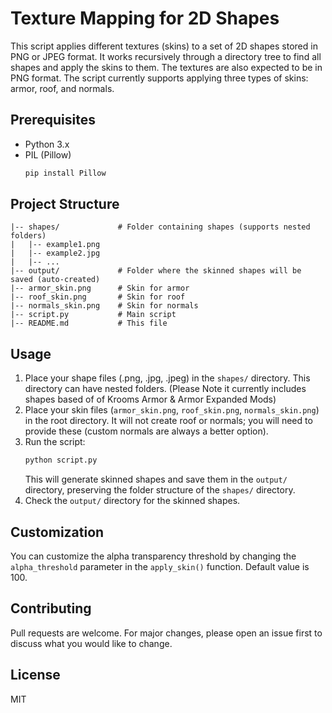 # Texture Mapping for 2D Shapes

This script applies different textures (skins) to a set of 2D shapes stored in PNG or JPEG format. It works recursively through a directory tree to find all shapes and apply the skins to them. The textures are also expected to be in PNG format. The script currently supports applying three types of skins: armor, roof, and normals.

## Prerequisites

- Python 3.x
- PIL (Pillow)
  ```bash
  pip install Pillow
  ```

## Project Structure
```
|-- shapes/             # Folder containing shapes (supports nested folders)
|   |-- example1.png
|   |-- example2.jpg
|   |-- ...
|-- output/             # Folder where the skinned shapes will be saved (auto-created)
|-- armor_skin.png      # Skin for armor
|-- roof_skin.png       # Skin for roof
|-- normals_skin.png    # Skin for normals
|-- script.py           # Main script
|-- README.md           # This file
```

## Usage

1. Place your shape files (.png, .jpg, .jpeg) in the `shapes/` directory. This directory can have nested folders. (Please Note it currently includes shapes based of of Krooms Armor & Armor Expanded Mods)
2. Place your skin files (`armor_skin.png`, `roof_skin.png`, `normals_skin.png`) in the root directory. It will not create roof or normals; you will need to provide these (custom normals are always a better option).
3. Run the script:
   ```bash
   python script.py
   ```
   This will generate skinned shapes and save them in the `output/` directory, preserving the folder structure of the `shapes/` directory.
4. Check the `output/` directory for the skinned shapes.

## Customization

You can customize the alpha transparency threshold by changing the `alpha_threshold` parameter in the `apply_skin()` function. Default value is 100.

## Contributing

Pull requests are welcome. For major changes, please open an issue first to discuss what you would like to change.

## License

MIT
```